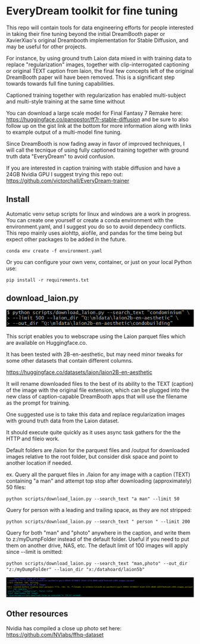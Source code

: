 # EveryDream toolkit for fine tuning

This repo will contain tools for data engineering efforts for people interested in taking their fine tuning beyond the initial DreamBooth paper or XavierXiao's original Dreambooth implementation for Stable Diffusion, and may be useful for other projects.

For instance, by using ground truth Laion data mixed in with training data to replace "regularization" images, together with clip-interrogated captioning or original TEXT caption from laion, the final few concepts left of the original DreamBooth paper will have been removed.  This is a significant step towards towards full fine tuning capabilities. 

Captioned training together with regularization has enabled multi-subject and multi-style training at the same time without

You can download a large scale model for Final Fantasy 7 Remake here: https://huggingface.co/panopstor/ff7r-stable-diffusion and be sure to also follow up on the gist link at the bottom for more information along with links to example output of a multi-model fine tuning. 

Since DreamBooth is now fading away in favor of improved techniques, I will call the tecnique of using fully captioned training together with ground truth data "EveryDream" to avoid confusion.

If you are interested in caption training with stable diffusion and have a 24GB Nvidia GPU I suggest trying this repo out:
https://github.com/victorchall/EveryDream-trainer

## Install

Automatic venv setup scripts for linux and windows are a work in progress.  You can create one yourself or create a conda environment with the environment.yaml, and I suggest you do so to avoid dependecy conflicts.  This repo mainly uses aiohttp, aiofile, and pandas for the time being but expect other packages to be added in the future.

    conda env create -f environment.yaml

Or you can configure your own venv, container, or just on your local Python use:

    pip install -r requirements.txt

## download_laion.py

![](demo/demo03.png)

This script enables you to webscrape using the Laion parquet files which are available on Huggingface.co. 

It has been tested with 2B-en-aesthetic, but may need minor tweaks for some other datasets that contain different columns.

https://huggingface.co/datasets/laion/laion2B-en-aesthetic


 It will rename downloaded files to the best of its ability to the TEXT (caption) of the image with the original file extension, which can be plugged into the new class of caption-capable DreamBooth apps that will use the filename as the prompt for training.  

One suggested use is to take this data and replace regularization images with ground truth data from the Laion dataset.

It should execute quite quickly as it uses async task gathers for the the HTTP and fileio work. 

Default folders are /laion for the parquest files and /output for downloaded images relative to the root folder, but consider disk space and point to another location if needed.

ex. Query all the parquet files in ./laion for any image with a caption (TEXT) containing "a man" and attempt top stop after downloading (approximately) 50 files:

    python scripts/download_laion.py --search_text "a man" --limit 50

Query for person with a leading and trailing space, as they are not stripped:

    python scripts/download_laion.py --search_text " person " --limit 200

Query for both "man" and "photo" anywhere in the caption, and write them to z:/myDumpFolder instead of the default folder.  Useful if you need to put them on another drive, NAS, etc.  The default limit of 100 images will apply since --limit is omitted:

    python scripts/download_laion.py --search_text "man,photo" --out_dir "z:/myDumpFolder" --laion_dir "x:/datahoard/laion5b"

![](demo/demo02.png)

## Other resources

Nvidia has compiled a close up photo set here: https://github.com/NVlabs/ffhq-dataset